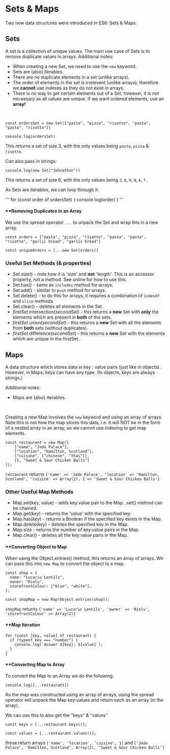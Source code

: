 # Sets & Maps

Two new data structures were introduced in ES6: Sets & Maps.

## Sets

A set is a collection of unique values. The main use case of Sets is to remove duplicate values in arrays. Additional notes:

- When creating a new Set, we need to use the `new` keyword.
- Sets are (also) iterables.
- There are no duplicate elements in a set (unlike arrays).
- The order of elements in the set is irrelevent (unlike arrays), therefore we <strong>cannot</strong> use indexes as they do not exist in arrays.
- There is no way to get certain elements out of a Set, however, it is not neceesary as all values are unique. If we want ordered elements, use an <strong>array!</strong>

<br>

```
const ordersSet = new Set(["pasta", "pizza", "risotto", "pasta", "pasta", "risotto"])

console.log(ordersSet)
```

This returns a set of size 3, with the only values being `pasta`, `pizza` & `risotto`.

Can also pass in strings:

```
console.log(new Set("Johnathon"))
```

This returns a set of size 6, with the only values being `J`, `O`, `H`, `N`, `A`, `T`.

As Sets are iterables, we can loop through it:

'''
for (const order of ordersSet) {
console.log(order)
}
'''

#### \*\*Removing Duplicates in an Array

We use the spread operator `...` to unpack the Set and wrap this in a new array.

```
const orders = ["pasta", "pizza", "risotto", "pasta", "pasta", "risotto", "garlic bread", "garlic bread"]

const uniqueOrders = [...new Set(orders)]
```

### Useful Set Methods (& properties)

- Set.size() - note how it is 'size' and <strong>not</strong> 'length'. This is an accessor property, not a method. See online for how to use this.
- Set.has() - same as `includes` method for arrays.
- Set.add() - similar to `push` method for arrays.
- Set.delete() - to do this for arrays, it requires a combination of `indexOf` and `slice` methods.
- Set.clear() - deletes all elements in the Set.
- _firstSet_.intersection(_secondSet_) - this returns a **new** Set with **only** the elements which are present in **both** of the sets.
- _firstSet_.union(_secondSet_) - this returns a **new** Set with all the elements from **both** sets (without duplicates).
- _firstSet_.difference(_secondSet_) - this returns a **new** Set with the elements which are unique in the firstSet.

## Maps

A data structure which stores data in key : value pairs (just like in objects). However, in Maps, keys can have any type. (In objects, keys are always strings.)

Additional notes:

- Maps are (also) iterables.

<br>

Creating a new Map involves the `new` keyword and using an array of arrays. Note this is not how the map stores this data, i.e. it will NOT be in the form of a nested array in an array, so we cannot use indexing to get map elements.

```
const restaurant = new Map([
    ["name", "Jade Palace"],
    ["location", "Hamilton, Scotland"],
    ["cuisine", ["chinese", "thai"]],
    [1, "Sweet & Sour Chicken Balls"]
]);
```

`restaurant` returns `{'name' => 'Jade Palace', 'location' => 'Hamilton, Scotland', 'cuisine' => Array(2), 1 => 'Sweet & Sour Chicken Balls'}`

### Other Useful Map Methods

- Map.set(key, value) - adds key:value pair to the Map. .set() method can be chained.
- Map.get(_key_) - returns the 'value' with the specified key.
- Map.has(_key_) - returns a Boolean if the specified key exists in the Map.
- Map.delete(_key_) - deletes the specified key in the Map.
- Map.size - returns the number of key:value pairs in the Map.
- Map.clear() - deletes all the key:value pairs in the Map.

#### \*\*Converting Object to Map

When using the Object.entries() method, this returns an array of arrays. We can pass this into `new Map` to convert the object to a map.

```
const shop = {
  name: "Lucario Lentils",
  owner: "Riolu",
  storefrontColour: ["blue", "white"],
};

const shopMap = new Map(Object.entries(shop));
```

`shopMap` returns `{'name' => 'Lucario Lentils', 'owner' => 'Riolu', 'storefrontColour' => Array(2)}`

#### \*\*Map Iteration

```
for (const [key, value] of restaurant) {
  if (typeof key === "number") {
    console.log(`Answer ${key}: ${value}`);
  }
}
```

#### \*\*Converting Map to Array

To convert the Map to an Array we do the following:

```
console.log([...restaurant])
```

As the map was constructed using an array of arrays, using the spread operator will unpack the Map key:values and return each as an array (in the array).

We can use this to also get the "keys" & "values"

```
const keys = [...restaurant.keys()];

const values = [...restaurant.values()];
```

these return arrays `['name', 'location', 'cuisine', 1]` and `['Jade Palace', 'Hamilton, Scotland', Array(2), 'Sweet & Sour Chicken Balls']`
